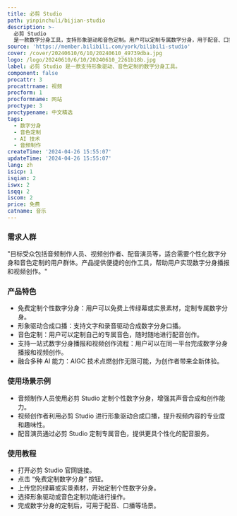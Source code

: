 ```yaml
---
title: 必剪 Studio
path: yinpinchuli/bijian-studio
description: >-
  必剪 Studio
  是一款数字分身工具，支持形象驱动和音色定制。用户可以定制专属数字分身，用于配音、口播等场景。产品背景为解决用户在音频制作中个性化需求的问题，定位于提供便捷的数字分身创作工具。
source: 'https://member.bilibili.com/york/bilibili-studio'
cover: /cover/20240610/6/10/20240610_49739dba.jpg
logo: /logo/20240610/6/10/20240610_2261b18b.jpg
label: 必剪 Studio 是一款支持形象驱动、音色定制的数字分身工具。
component: false
procattr: 3
procattrname: 视频
procform: 1
procformname: 网站
proctype: 3
proctypename: 中文精选
tags:
  - 数字分身
  - 音色定制
  - AI 技术
  - 音频制作
createTime: '2024-04-26 15:55:07'
updateTime: '2024-04-26 15:55:07'
lang: zh
isicp: 1
isqian: 2
iswx: 2
isqq: 2
iscom: 2
price: 免费
catname: 音乐
---
```




### 需求人群
"目标受众包括音频制作人员、视频创作者、配音演员等，适合需要个性化数字分身和音色定制的用户群体。产品提供便捷的创作工具，帮助用户实现数字分身播报和视频创作。"

### 产品特色
* 免费定制个性数字分身：用户可以免费上传绿幕或实景素材，定制专属数字分身。
* 形象驱动合成口播：支持文字和录音驱动合成数字分身口播。
* 音色定制：用户可以定制自己的专属音色，随时随地进行配音创作。
* 支持一站式数字分身播报和视频创作流程：用户可以在同一平台完成数字分身播报和视频创作。
* 融合多种 AI 能力：AIGC 技术点燃创作无限可能，为创作者带来全新体验。

### 使用场景示例
* 音频制作人员使用必剪 Studio 定制个性数字分身，增强其声音合成和创作能力。
* 视频创作者利用必剪 Studio 进行形象驱动合成口播，提升视频内容的专业度和趣味性。
* 配音演员通过必剪 Studio 定制专属音色，提供更具个性化的配音服务。

### 使用教程
* 打开必剪 Studio 官网链接。
* 点击 “免费定制数字分身” 按钮。
* 上传您的绿幕或实景素材，开始定制个性数字分身。
* 选择形象驱动或音色定制功能进行操作。
* 完成数字分身的定制后，可用于配音、口播等场景。

  
